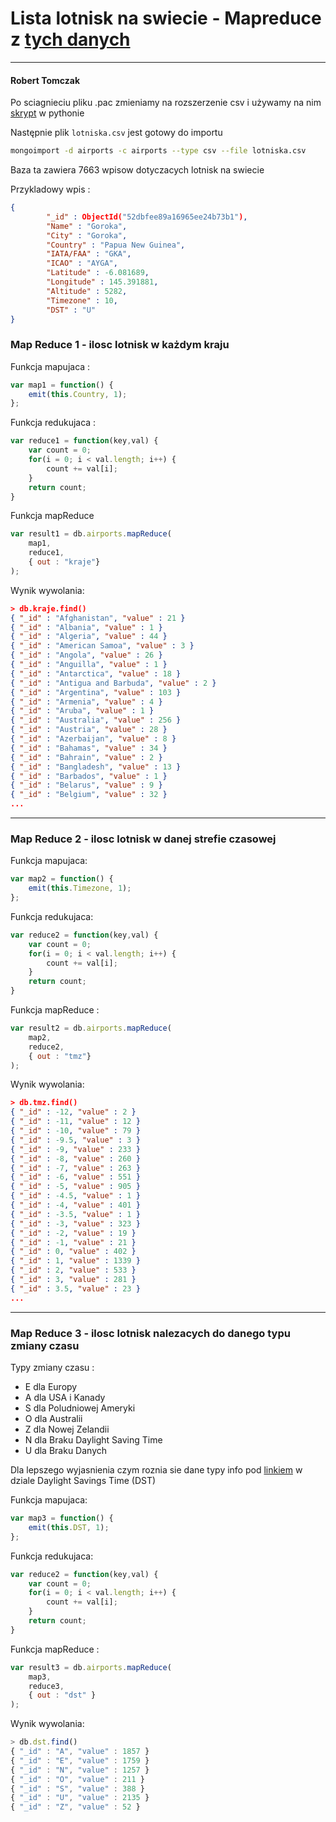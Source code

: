 # Lista lotnisk na swiecie - Mapreduce z [tych danych](http://openflights.org/data.html)
___

#### Robert Tomczak

Po sciagnieciu pliku .pac zmieniamy na rozszerzenie csv i używamy na nim [skrypt]("../../scripts/rtomczak/zmiana.py") w pythonie

Następnie plik ```lotniska.csv``` jest gotowy do importu

```bash
mongoimport -d airports -c airports --type csv --file lotniska.csv
```

Baza ta zawiera 7663 wpisow dotyczacych lotnisk na swiecie

Przykladowy wpis :

```json
{
        "_id" : ObjectId("52dbfee89a16965ee24b73b1"),
        "Name" : "Goroka",
        "City" : "Goroka",
        "Country" : "Papua New Guinea",
        "IATA/FAA" : "GKA",
        "ICAO" : "AYGA",
        "Latitude" : -6.081689,
        "Longitude" : 145.391881,
        "Altitude" : 5282,
        "Timezone" : 10,
        "DST" : "U"
}
```

### Map Reduce 1 - ilosc lotnisk w każdym kraju

Funkcja mapujaca :

```js
var map1 = function() {
    emit(this.Country, 1);
};
```

Funkcja redukujaca :

```js
var reduce1 = function(key,val) {
    var count = 0;
    for(i = 0; i < val.length; i++) {
        count += val[i];
    }
    return count;
}
```

Funkcja mapReduce

```js
var result1 = db.airports.mapReduce(
    map1,
    reduce1,
    { out : "kraje"}
);
```

Wynik wywolania:

```json
> db.kraje.find()
{ "_id" : "Afghanistan", "value" : 21 }
{ "_id" : "Albania", "value" : 1 }
{ "_id" : "Algeria", "value" : 44 }
{ "_id" : "American Samoa", "value" : 3 }
{ "_id" : "Angola", "value" : 26 }
{ "_id" : "Anguilla", "value" : 1 }
{ "_id" : "Antarctica", "value" : 18 }
{ "_id" : "Antigua and Barbuda", "value" : 2 }
{ "_id" : "Argentina", "value" : 103 }
{ "_id" : "Armenia", "value" : 4 }
{ "_id" : "Aruba", "value" : 1 }
{ "_id" : "Australia", "value" : 256 }
{ "_id" : "Austria", "value" : 28 }
{ "_id" : "Azerbaijan", "value" : 8 }
{ "_id" : "Bahamas", "value" : 34 }
{ "_id" : "Bahrain", "value" : 2 }
{ "_id" : "Bangladesh", "value" : 13 }
{ "_id" : "Barbados", "value" : 1 }
{ "_id" : "Belarus", "value" : 9 }
{ "_id" : "Belgium", "value" : 32 }
...
```
___
### Map Reduce 2 - ilosc lotnisk w danej strefie czasowej

Funkcja mapujaca:

```js
var map2 = function() {
    emit(this.Timezone, 1);
};
```

Funkcja redukujaca:

```js
var reduce2 = function(key,val) {
    var count = 0;
    for(i = 0; i < val.length; i++) {
        count += val[i];
    }
    return count;
}
```

Funkcja mapReduce :

```js
var result2 = db.airports.mapReduce(
    map2,
    reduce2,
    { out : "tmz"}
);
```

Wynik wywolania:

```json
> db.tmz.find()
{ "_id" : -12, "value" : 2 }
{ "_id" : -11, "value" : 12 }
{ "_id" : -10, "value" : 79 }
{ "_id" : -9.5, "value" : 3 }
{ "_id" : -9, "value" : 233 }
{ "_id" : -8, "value" : 260 }
{ "_id" : -7, "value" : 263 }
{ "_id" : -6, "value" : 551 }
{ "_id" : -5, "value" : 905 }
{ "_id" : -4.5, "value" : 1 }
{ "_id" : -4, "value" : 401 }
{ "_id" : -3.5, "value" : 1 }
{ "_id" : -3, "value" : 323 }
{ "_id" : -2, "value" : 19 }
{ "_id" : -1, "value" : 21 }
{ "_id" : 0, "value" : 402 }
{ "_id" : 1, "value" : 1339 }
{ "_id" : 2, "value" : 533 }
{ "_id" : 3, "value" : 281 }
{ "_id" : 3.5, "value" : 23 }
...
```

___
### Map Reduce 3 - ilosc lotnisk nalezacych do danego typu zmiany czasu 

Typy zmiany czasu :

* E dla Europy
* A dla USA i Kanady
* S dla Poludniowej Ameryki
* O dla Australii
* Z dla Nowej Zelandii
* N dla Braku Daylight Saving Time
* U dla Braku Danych

Dla lepszego wyjasnienia czym roznia sie dane typy info pod [linkiem](http://openflights.org/help/time.html) w dziale Daylight Savings Time (DST)

Funkcja mapujaca:

```js
var map3 = function() { 
    emit(this.DST, 1); 
};
```

Funkcja redukujaca:

```js
var reduce2 = function(key,val) {
    var count = 0;
    for(i = 0; i < val.length; i++) {
        count += val[i];
    }
    return count;
}
```

Funkcja mapReduce :

```js
var result3 = db.airports.mapReduce( 
    map3, 
    reduce3, 
    { out : "dst" } 
);
```

Wynik wywolania:

```js
> db.dst.find()
{ "_id" : "A", "value" : 1857 }
{ "_id" : "E", "value" : 1759 }
{ "_id" : "N", "value" : 1257 }
{ "_id" : "O", "value" : 211 }
{ "_id" : "S", "value" : 388 }
{ "_id" : "U", "value" : 2135 }
{ "_id" : "Z", "value" : 52 }
```